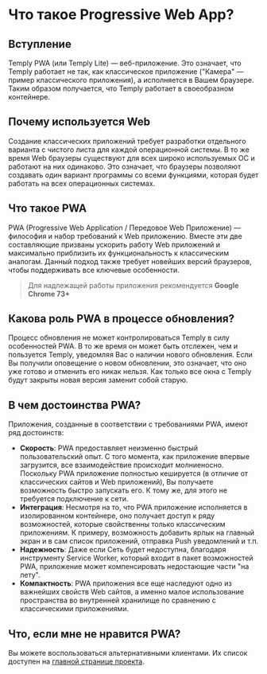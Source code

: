 # Что такое Progressive Web App?

## Вступление

Temply PWA (или Temply Lite) — веб-приложение. Это означает, что Temply работает не так, как классическое приложение ("Камера" — пример классического приложения), а исполняется в Вашем браузере. Таким образом получается, что Temply работает в своеобразном контейнере.

## Почему используется Web

Создание классических приложений требует разработки отдельного варианта с чистого листа для каждой операционной системы. В то же время Web браузеры существуют для всех широко используемых ОС и работают на них одинаково. Это означает, что браузеры позволяют создавать один вариант программы со всеми функциями, которая будет работать на всех операционных системах.

## Что такое PWA

PWA (Progressive Web Application / Передовое Web Приложение) — философия и набор требований к Web приложению. Вместе эти две составляющие призваны ускорить работу Web приложений и максимально приблизить их функциональность к классическим аналогам. Данный подход также требует новейших версий браузеров, чтобы поддерживать все ключевые особенности.
> Для надлежащей работы приложения рекомендуется **Google Chrome 73+**

<a name="pwa-role-in-update"></a>

## Какова роль PWA в процессе обновления? 

Процесс обновления не может контролироваться Temply в силу особенностей PWA. В то же время он может быть отслежен, чем и пользуется Temply, уведомляя Вас о наличии нового обновления. Если Вы получили оповещение о новом обновлении, это означает, что оно уже готово и отменить его никак нельзя. Как только все окна с Temply будут закрыты новая версия заменит собой старую.

## В чем достоинства PWA? 

Приложения, созданные в соответствии с требованиями PWA, имеют ряд достоинств:

- **Скорость**: PWA предоставляет неизменно быстрый пользовательский опыт. С того момента, как приложение впервые загрузится, все взаимодействие происходит молниеносно. Поскольку PWA приложение полностью кешируется (в отличие от классических сайтов и Web приложений), Вы получаете возможность быстро запускать его. К тому же, для этого не требуется подключение к сети.
- **Интеграция**: Несмотря на то, что PWA приложение исполняется в изолированном контейнере, оно получает доступ к ряду возможностей, которые свойственны только классическим приложениям. К примеру, возможность добавить ярлык на главный экран и в сам список приложений, отправка Push уведомлений и т.п.
- **Надежность**: Даже если Сеть будет недоступна, благодаря инструменту Service Worker, который входит в пакет возможностей PWA, приложение может компенсировать недостающие части "на лету".
- **Компактность**: PWA приложения все еще наследуют одно из важнейших свойств Web сайтов, а именно малое использование пространства во внутренней хранилище по сравнению с классическими приложениями.

## Что, если мне не нравится PWA?

Вы можете воспользоваться альтернативными клиентами. Их список доступен на [главной странице проекта](/).